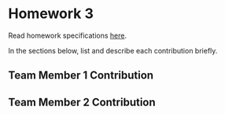 # Homework 3

Read homework specifications [here](https://docs.google.com/document/d/1V-zXNxnlwq-2lH9a_YnfNFTwm3OMAmJJUZRXQ4X2pOM/edit?usp=sharing).

In the sections below, list and describe each contribution briefly.

## Team Member 1 Contribution

## Team Member 2 Contribution
